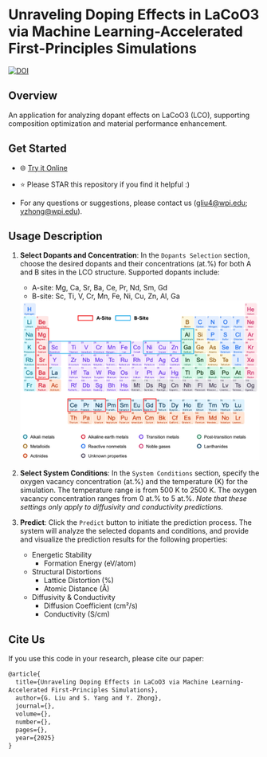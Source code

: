 # Unraveling Doping Effects in LaCoO3 via Machine Learning-Accelerated First-Principles Simulations


[![DOI](https://zenodo.org/badge/DOI/xxx.xxx/xxx.xxx.svg)](https://doi.org/xxx.xxx/xxx.xxx)

## Overview

An application for analyzing dopant effects on LaCoO3 (LCO), supporting composition optimization and material performance enhancement.

## Get Started

* 🌐 [Try it Online](https://lco-doper.streamlit.app/)

* ⭐️ Please STAR this repository if you find it helpful :)

* For any questions or suggestions, please contact us (gliu4@wpi.edu; yzhong@wpi.edu).

## Usage Description

1. **Select Dopants and Concentration**: In the `Dopants Selection` section, choose the desired dopants and their concentrations (at.%) for both A and B sites in the LCO structure. Supported dopants include:
    - A-site: Mg, Ca, Sr, Ba, Ce, Pr, Nd, Sm, Gd
    - B-site: Sc, Ti, V, Cr, Mn, Fe, Ni, Cu, Zn, Al, Ga

    <div align=left><img src='./res/dopants_table.jpg' alt='' width=''/></div>

2. **Select System Conditions**: In the `System Conditions` section, specify the oxygen vacancy concentration (at.%) and the temperature (K) for the simulation. The temperature range is from 500 K to 2500 K. The oxygen vacancy concentration ranges from 0 at.% to 5 at.%. *Note that these settings only apply to diffusivity and conductivity predictions.*

3. **Predict**: Click the `Predict` button to initiate the prediction process. The system will analyze the selected dopants and conditions, and provide and visualize the prediction results for the following properties:
    - Energetic Stability
      - Formation Energy (eV/atom)
    - Structural Distortions
      - Lattice Distortion (%)
      - Atomic Distance (Å)
    - Diffusivity & Conductivity
      - Diffusion Coefficient (cm²/s)
      - Conductivity (S/cm)

## Cite Us
If you use this code in your research, please cite our paper:

```
@article{
  title={Unraveling Doping Effects in LaCoO3 via Machine Learning-Accelerated First-Principles Simulations},
  author={G. Liu and S. Yang and Y. Zhong},
  journal={},
  volume={},
  number={},
  pages={},
  year={2025}
}
```
